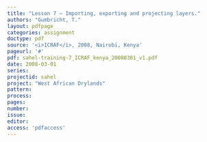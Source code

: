 ```yaml
---
title: "Lesson 7 – Importing, exporting and projecting layers."
authors: "Gumbricht, T."
layout: pdfpage
categories: assignment
doctype: pdf
source: '<i>ICRAF</i>, 2008, Nairobi, Kenya'
pageurl: '#'
pdf: sahel-training-7_ICRAF_kenya_20080301_v1.pdf
date: 2008-03-01
series:
projectid: sahel
project: "West African Drylands"
pattern:
process:
pages:
number:
issue:
editor:
access: 'pdfaccess'
---
```

